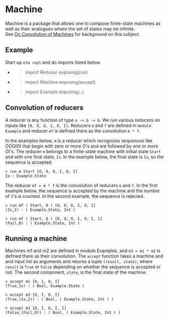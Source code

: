 
Machine
=======

Machine is a package that allows one to compose finite-state
machines as well as their analogues where the set of states
may be infinite.  
See <a href="http://www.knode.io/#@public/661">On Convolution of Machines</a>
for background on this subject.

Example
-------

Start up `elm repl` and do imports
listed below.

* > import Reducer exposing(run)
* > import Machine exposing(accept)
* > import Example exposing(..)

Convolution of reducers
-----------------------

A reducer is any function of type
`a -> b -> b`. We run various reducers
on inputs like `[O, O, O, I, O, I]`.
Reducers `m` and `f` are defined in
`module Example` and reducer `mf` is
defined there as the convolution `m * f`.

In the examples below, `m` is a reducer
which recognizes sequences like
OOOIOI that begin with zero or more
O's and are followed by one or more
OI's.  The reducer `m` belongs
to a finite-state machine with initial
state `Start` and with one final state,
`Ix`.  In the example below, the final
state is `Ix`, so the sequence is accepted.

```
> run m Start [O, O, O, I, O, I]
Ix : Example.State
```

The reducer `mf = m * f` is the convolution
of reducers `m` and `f`.  In the first
example below, the sequence is accepted
by the machine and the number of `I`'s
is counted.  In the second example, the
sequence is rejected.

```
> run mf ( Start, 0 ) [O, O, O, I, O, I]
(Ix,2) : ( Example.State, Int )

> run mf ( Start, 0 ) [O, O, O, I, O, I, I]
(Fail,0) : ( Example.State, Int )
```

Running a machine
-----------------

Machines m1 and m2 are defined in module Examples,
and `m3 = m1 * m2` is defined there as their convolution.
The `accept` function takes a machine and and input list
as arguments and returns a tuple `(result, state)`,
where `result` is `True` or `False` depending on whether
the sequence is accepted or not.  The second component,
`state`, is the final state of the machine.
```
> accept m1 [O, I, O, I]
(True,Ix) : ( Bool, Example.State )

> accept m3 [O, I, O, I]
(True,(Ix,2)) : ( Bool, ( Example.State, Int ) )

> accept m3 [O, I, O, I, I]
(False,(Fail,0)) : ( Bool, ( Example.State, Int ) )
```
